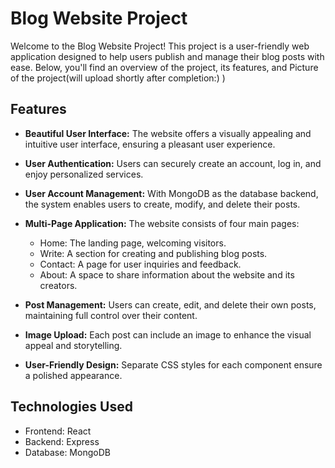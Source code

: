 # Blog Website Project

Welcome to the Blog Website Project! This project is a user-friendly web application designed to help users publish and manage their blog posts with ease. Below, you'll find an overview of the project, its features, and Picture of the project(will upload shortly after completion:) )

## Features

- **Beautiful User Interface:** The website offers a visually appealing and intuitive user interface, ensuring a pleasant user experience.

- **User Authentication:** Users can securely create an account, log in, and enjoy personalized services.

- **User Account Management:** With MongoDB as the database backend, the system enables users to create, modify, and delete their posts.

- **Multi-Page Application:** The website consists of four main pages:
  - Home: The landing page, welcoming visitors.
  - Write: A section for creating and publishing blog posts.
  - Contact: A page for user inquiries and feedback.
  - About: A space to share information about the website and its creators.

- **Post Management:** Users can create, edit, and delete their own posts, maintaining full control over their content.

- **Image Upload:** Each post can include an image to enhance the visual appeal and storytelling.

- **User-Friendly Design:** Separate CSS styles for each component ensure a polished appearance.

## Technologies Used

- Frontend: React
- Backend: Express
- Database: MongoDB



